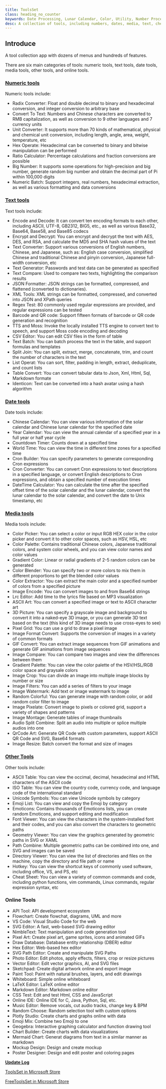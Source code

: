 ```yaml
---
title: ToolsSet
class: heading_no_counter
keywords: Date Processing, Lunar Calendar, Color, Utility, Number Processing, Image Processing, Text Processing, Cheat Sheet
desc: A collection of tools, including numbers, dates, media, text, cheat sheets, and more
---
```


## Introduce


A tool collection app with dozens of menus and hundreds of features.

There are six main categories of tools: numeric tools, text tools, date tools, media tools, other tools, and online tools.

### [Numeric tools](./ToolsSet_Number.md)
Numeric tools include:
* Radix Converter: Float and double decimal to binary and hexadecimal conversion, and integer conversion to arbitrary base
* Convert To Text: Numbers and Chinese characters are converted to RMB capitalization, as well as conversion to 9 other languages and 7 currency units
* Unit Converter: It supports more than 70 kinds of mathematical, physical and chemical unit conversion, including length, angle, area, weight, temperature, etc
* Hex Operate: Hexadecimal can be converted to binary and bitwise manipulation can be performed
* Ratio Calculator: Percentage calculations and fraction conversions are possible
* Big Number: It supports some operations for high-precision and big number, generate random big number and obtain the decimal part of Pi within 100,000 digits
* Numeric Batch: Support integers, real numbers, hexadecimal extraction, as well as various formatting and data conversions

### [Text tools](./ToolsSet_Text.md)
Text tools include:
* Encode and Decode: It can convert ten encoding formats to each other, including ASCII, UTF-8, GB2312, BIG5, etc., as well as various Base32, Base64, Base58, and Base85 codecs
* Encrypt and Decrypt: You can encrypt and decrypt the text with AES, DES, and RSA, and calculate the MD5 and SHA hash values of the text
* Text Converter: Support various conversions of English numbers, Chinese, and Japanese, such as: English case conversion, simplified Chinese and traditional Chinese and pinyin conversion, Japanese full-width conversion, etc
* Text Generator: Passwords and test data can be generated as specified
* Text Compare: Used to compare two texts, highlighting the comparison results
* JSON Formatter: JSON strings can be formatted, compressed, and flattened (converted to dictionaries).
* XML Tools: XML strings can be formatted, compressed, and converted into JSON and XPath queries
* Regex Test: 80 commonly used regular expressions are provided, and regular expressions can be tested
* Barcode and QR code: Support fifteen formats of barcode or QR code generation and recognition
* TTS and Moss: Invoke the locally installed TTS engine to convert text to speech, and support Moss code encoding and decoding
* CSV Editor: You can edit CSV files in the form of table
* Text Batch: You can batch process the text in the table, and support formulas and templates
* Split Join: You can split, extract, merge, concatenate, trim, and count the number of characters in the text
* List Operat: You can sort, filter, padding in length, extract, deduplicate, and count lists
* Table Convert: You can convert tabular data to Json, Xml, Html, Sql, Markdown formate
* Identicon: Text can be converted into a hash avatar using a hash algorithm

### [Date tools](./ToolsSet_Date.md)
Date tools include:
* Chinese Calendar: You can view various information of the solar calendar and Chinese lunar calendar for the specified date
* Year Calendar: You can view the annual calendar of a specified year in a full year or half year cycle
* Countdown Timer: Counts down at a specified time
* World Time: You can view the time in different time zones for a specified time
* Cron Builder: You can specify parameters to generate corresponding Cron expressions
* Cron Converter: You can convert Cron expressions to text descriptions in a specified language, or convert English descriptions to Cron expressions, and obtain a specified number of execution times
* DateTime Calculator: You can calculate the time after the specified offset time of the solar calendar and the lunar calendar, convert the lunar calendar to the solar calendar, and convert the date to Unix timestamp, etc

### [Media tools](./ToolsSet_Media.md)
Media tools include:
* Color Picker: You can select a color or input RGB HEX color in the color picker and convert it to other color spaces, such as HSV, HSL, etc
* Color Palette: Contains traditional Chinese colors, Japanese traditional colors, and system color wheels, and you can view color names and color values
* Gradient Color: Linear or radial gradients of 2-5 random colors can be generated
* Color Blender: You can specify two or more colors to mix them in different proportions to get the blended color values
* Color Extractor: You can extract the main color and a specified number of colors from a specified picture
* Image Encode: You can convert images to and from Base64 strings
* Lrc Editor: Add time to the lyrics file based on MP3 visualization
* ASCII Art: You can convert a specified image or text to ASCII character art
* 3D Picture: You can specify a grayscale image and background to convert it into a naked-eye 3D image, or you can generate 3D text based on the text (this kind of 3D image needs to use cross-eyes to see)
* Pixel Grid: You can use a grid to draw a pixel image
* Image Format Convert: Supports the conversion of images in a variety of common formats
* GIF Convert: You can extract image sequences from GIF animations and generate GIF animations from image sequences
* Image Compare: You can compare two images and view the differences between them
* Gradient Palette: You can view the color palette of the HSV/HSL/RGB color space and graysale colors
* Image Crop: You can divide an image into multiple image blocks by number or size
* Image Filters: You can add a series of filters to your image
* Image Watermark: Add text or image watermark to image
* Random Colorful: You can generate image with random color, or add random color filter to image
* Image Pixelate: Convert image to pixels or colored grid, support a variety of shapes and patterns
* Image Montage: Generate tables of image thumbnails
* Audio Split Combine: Split an audio into multiple or splice multiple audios into one
* QrCode Art: Generate QR Code with custom parameters, support ASCII QR Code and SVG, Base64 formats
* Image Resize: Batch convert the format and size of images

### [Other Tools](./ToolsSet_Other.md)
Other tools include:
* ASCII Table: You can view the occimal, decimal, hexadecimal and HTML characters of the ASCII code
* ISO Table: You can view the country code, currency code, and language code of the international standard
* Unicode Symbols: You can view Unicode symbols by category
* Emoji List: You can view and copy the Emoji by category
* Emoticons: Contains thousands of Emoticons lists, you can create random Emoticons, and support editing and modification
* Font Viewer: You can view the characters in the system-installed font and their codes, and you can also convert the characters to geometric paths
* Geometry Viewer: You can view the graphics generated by geometric paths in SVG or XAML
* Path Combine: Multiple geometric paths can be combined into one, and SVG and images can be saved
* Directory Viewer: You can view the list of directories and files on the machine, copy the directory and file path or name
* Hotkey: You can view the shortcut keys of commonly used software, including office, VS, and PS, etc
* Cheat Sheet: You can view a variety of common commands and code, including python functions, vim commands, Linux commands, regular expression syntax, etc

### Online Tools
* API Tool: API development ecosystem
* Flowchart: Create flowchat, diagrams, UML and more
* VS Code: Visual Studio Code for the web
* SVG Editor: A fast, web-based SVG drawing editor
* NimbleText: Text manipulation and code generation tool
* Pixel Art: Create pixel art, game sprites, icons and animated GIFs
* Draw Database: Database entity relationship (DBER) editor
* Hex Editor: Web-based hex editor
* SVG Path Editor: Create and manipulate SVG Paths
* Photo Editor: Edit photos, apply effects, filters, crop or resize pictures
* Vector Editor: Edit vector graphics, AI, and SVG files
* Sketchpad: Create digital artwork online and export image
* Paint Tool: Paint with natural brushes, layers, and edit drawings
* Whiteboard: Simple online whiteboard
* LaTeX Editor: LaTeX online editor
* Markdown Editor: Markdown online editor
* CSS Test: Edit and test Html, CSS and JavaScript
* Online IDE: Online IDE for C, Java, Python, Sql, etc.
* Music Editor: Remove vocals, cut audio tracks, change key & BPM
* Random Choose: Random selection tool with custom options
* Plotly Studio: Create charts and graphs online with data
* Emoji Mix: Combine two Emoji to one
* Geogebra: Interactive graphing calculator and function drawing tool
* Chart Builder: Create charts with data visualizations
* Mermaid Chart: Generat diagrams from text in a similar manner as markdown
* Mockup Design: Design and create mockup
* Poster Designer: Design and edit poster and coloring pages

**[Update Log](./ToolsSet_Log.md)**

[ToolsSet in Microsoft Store](https://apps.microsoft.com/detail/9NQGTZGM4LRH)

[FreeToolsSet in Microsoft Store](https://apps.microsoft.com/detail/9N6W6006WDVK)